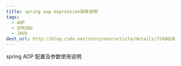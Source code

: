 ```yaml
---
title: spring aop expression简单说明
tags:
  - AOP
  - SPRING
  - JAVA
dest_url: http://blog.csdn.net/steryzone/article/details/7240028
---
```

spring AOP 配置及参数使用说明
